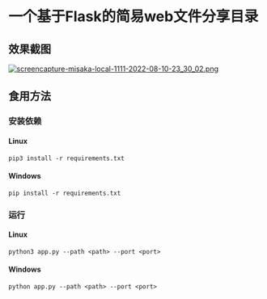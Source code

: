 # 一个基于Flask的简易web文件分享目录

## 效果截图

[![screencapture-misaka-local-1111-2022-08-10-23_30_02.png](https://tuchuangs.com/imgs/2022/08/10/26edd7c813dac64e.png)](https://tuchuangs.com/imgs/2022/08/10/26edd7c813dac64e.png)

## 食用方法

### 安装依赖

#### Linux

`pip3 install -r requirements.txt`

#### Windows

`pip install -r requirements.txt`

### 运行

#### Linux

`python3 app.py --path <path> --port <port>`

#### Windows

`python app.py --path <path> --port <port>`